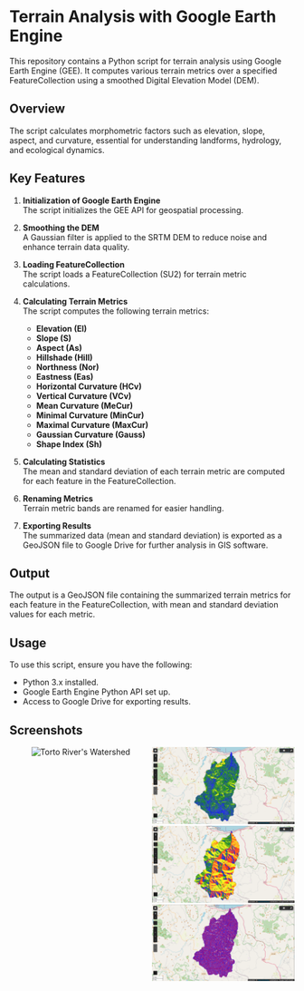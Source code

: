 # Terrain Analysis with Google Earth Engine

This repository contains a Python script for terrain analysis using Google Earth Engine (GEE). It computes various terrain metrics over a specified FeatureCollection using a smoothed Digital Elevation Model (DEM).

## Overview

The script calculates morphometric factors such as elevation, slope, aspect, and curvature, essential for understanding landforms, hydrology, and ecological dynamics.

## Key Features

1. **Initialization of Google Earth Engine**  
   The script initializes the GEE API for geospatial processing.

2. **Smoothing the DEM**  
   A Gaussian filter is applied to the SRTM DEM to reduce noise and enhance terrain data quality.

3. **Loading FeatureCollection**  
   The script loads a FeatureCollection (SU2) for terrain metric calculations.

4. **Calculating Terrain Metrics**  
   The script computes the following terrain metrics:
   - **Elevation (El)**
   - **Slope (S)**
   - **Aspect (As)**
   - **Hillshade (Hill)**
   - **Northness (Nor)**
   - **Eastness (Eas)**
   - **Horizontal Curvature (HCv)**
   - **Vertical Curvature (VCv)**
   - **Mean Curvature (MeCur)**
   - **Minimal Curvature (MinCur)**
   - **Maximal Curvature (MaxCur)**
   - **Gaussian Curvature (Gauss)**
   - **Shape Index (Sh)**

5. **Calculating Statistics**  
   The mean and standard deviation of each terrain metric are computed for each feature in the FeatureCollection.

6. **Renaming Metrics**  
   Terrain metric bands are renamed for easier handling.

7. **Exporting Results**  
   The summarized data (mean and standard deviation) is exported as a GeoJSON file to Google Drive for further analysis in GIS software.

## Output

The output is a GeoJSON file containing the summarized terrain metrics for each feature in the FeatureCollection, with mean and standard deviation values for each metric.

## Usage

To use this script, ensure you have the following:

- Python 3.x installed.
- Google Earth Engine Python API set up.
- Access to Google Drive for exporting results.

## Screenshots
<div style="display: flex; justify-content: space-between;">
    <div style="flex: 1; text-align: center;">
        <img src="TORTO.png" alt="Torto River's Watershed" title="Torto River's Watershed" width="300" />
    </div>
    <div style="flex: 1; text-align: right;">
        <img src="Slope.png" alt="Slope" title="Slope" width="300" />
        <img src="Aspect.png" alt="Aspect" title="Aspect" width="300" />
        <img src="Shape_Index.png" alt="Shape Index" title="Shape Index" width="300" />
    </div>
</div>

</html>



